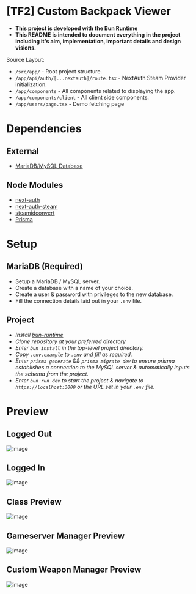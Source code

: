 # [TF2] Custom Backpack Viewer

- **This project is developed with the Bun Runtime**
- **This README is intended to document everything in the project including it's aim, implementation, important details and design visions.**

Source Layout:
- `/src/app/` - Root project structure.
- `/app/api/auth/[...nextauth]/route.tsx` - NextAuth Steam Provider initialization.
- `/app/components` - All components related to displaying the app.
- `/app/components/client` - All client side components.
- `/app/users/page.tsx` - Demo fetching page

# Dependencies

## External
- [MariaDB/MySQL Database](https://mariadb.org/)

## Node Modules
- [next-auth](https://next-auth.js.org/)
- [next-auth-steam](https://github.com/Nekonyx/next-auth-steam)
- [steamidconvert](https://www.npmjs.com/package/steamidconvert)
- [Prisma](https://www.prisma.io/)

# Setup

## MariaDB (Required)
- Setup a MariaDB / MySQL server.
- Create a database with a name of your choice.
- Create a user & password with privileges to the new database.
- Fill the connection details laid out in your `.env` file. 

## Project
- *Install [bun-runtime](https://bun.sh/)*
- *Clone repository at your preferred directory*
- *Enter `bun install` in the top-level project directory.*
- *Copy `.env.example` to `.env` and fill as required.*
- *Enter `prisma generate` && `prisma migrate dev` to ensure prisma establishes a connection to the MySQL server & automatically inputs the schema from the project.*
- *Enter `bun run dev` to start the project & navigate to `https://localhost:3000` or the URL set in your `.env` file.*

# Preview

## Logged Out

![image](https://github.com/keybangz/custom-backpack-viewer/assets/23132897/9aef9887-40a9-41c9-8d51-82ad6f9d535d)

## Logged In

![image](https://github.com/keybangz/custom-backpack-viewer/assets/23132897/b26eb4c6-17a3-4361-8766-8cfb7c7567f1)

## Class Preview

![image](https://github.com/keybangz/custom-backpack-viewer/assets/23132897/7d2c6455-abc5-410e-b7d6-09e3580a037b)

## Gameserver Manager Preview

![image](https://github.com/keybangz/custom-backpack-viewer/assets/23132897/37049c91-95e8-4024-994f-84b40734575b)

## Custom Weapon Manager Preview

![image](https://github.com/keybangz/custom-backpack-viewer/assets/23132897/ec21d872-8267-4270-a511-ac97dac9d079)




